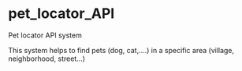 # pet_locator_API
Pet locator API system

This system helps to find pets (dog, cat,....) in a specific area (village, neighborhood, street...)
